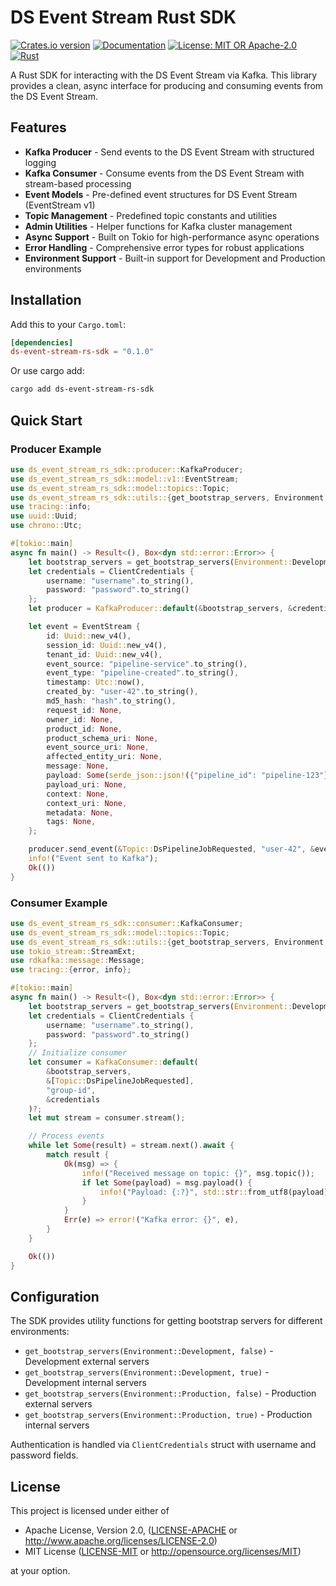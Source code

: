 # DS Event Stream Rust SDK

[![Crates.io version](https://img.shields.io/crates/v/ds-event-stream-rs-sdk.svg)](https://crates.io/crates/ds-event-stream-rs-sdk)
[![Documentation](https://docs.rs/ds-event-stream-rs-sdk/badge.svg)](https://docs.rs/ds-event-stream-rs-sdk)
[![License: MIT OR Apache-2.0](https://img.shields.io/badge/License-MIT%20OR%20Apache--2.0-blue.svg)](https://opensource.org/licenses/MIT)
[![Rust](https://img.shields.io/badge/rust-1.76%2B-blue.svg)](https://www.rust-lang.org)

A Rust SDK for interacting with the DS Event Stream via Kafka. This library provides a clean, async interface for producing and consuming events from the DS Event Stream.

## Features

- **Kafka Producer** - Send events to the DS Event Stream with structured logging
- **Kafka Consumer** - Consume events from the DS Event Stream with stream-based processing
- **Event Models** - Pre-defined event structures for DS Event Stream (EventStream v1)
- **Topic Management** - Predefined topic constants and utilities
- **Admin Utilities** - Helper functions for Kafka cluster management
- **Async Support** - Built on Tokio for high-performance async operations
- **Error Handling** - Comprehensive error types for robust applications
- **Environment Support** - Built-in support for Development and Production environments

## Installation

Add this to your `Cargo.toml`:

```toml
[dependencies]
ds-event-stream-rs-sdk = "0.1.0"
```

Or use cargo add:

```sh
cargo add ds-event-stream-rs-sdk
```

## Quick Start

### Producer Example

```rust
use ds_event_stream_rs_sdk::producer::KafkaProducer;
use ds_event_stream_rs_sdk::model::v1::EventStream;
use ds_event_stream_rs_sdk::model::topics::Topic;
use ds_event_stream_rs_sdk::utils::{get_bootstrap_servers, Environment, ClientCredentials};
use tracing::info;
use uuid::Uuid;
use chrono::Utc;

#[tokio::main]
async fn main() -> Result<(), Box<dyn std::error::Error>> {
    let bootstrap_servers = get_bootstrap_servers(Environment::Development, false);
    let credentials = ClientCredentials {
        username: "username".to_string(),
        password: "password".to_string()
    };
    let producer = KafkaProducer::default(&bootstrap_servers, &credentials)?;

    let event = EventStream {
        id: Uuid::new_v4(),
        session_id: Uuid::new_v4(),
        tenant_id: Uuid::new_v4(),
        event_source: "pipeline-service".to_string(),
        event_type: "pipeline-created".to_string(),
        timestamp: Utc::now(),
        created_by: "user-42".to_string(),
        md5_hash: "hash".to_string(),
        request_id: None,
        owner_id: None,
        product_id: None,
        product_schema_uri: None,
        event_source_uri: None,
        affected_entity_uri: None,
        message: None,
        payload: Some(serde_json::json!({"pipeline_id": "pipeline-123"})),
        payload_uri: None,
        context: None,
        context_uri: None,
        metadata: None,
        tags: None,
    };

    producer.send_event(&Topic::DsPipelineJobRequested, "user-42", &event, None).await?;
    info!("Event sent to Kafka");
    Ok(())
}
```

### Consumer Example

```rust
use ds_event_stream_rs_sdk::consumer::KafkaConsumer;
use ds_event_stream_rs_sdk::model::topics::Topic;
use ds_event_stream_rs_sdk::utils::{get_bootstrap_servers, Environment, ClientCredentials};
use tokio_stream::StreamExt;
use rdkafka::message::Message;
use tracing::{error, info};

#[tokio::main]
async fn main() -> Result<(), Box<dyn std::error::Error>> {
    let bootstrap_servers = get_bootstrap_servers(Environment::Development, false);
    let credentials = ClientCredentials {
        username: "username".to_string(),
        password: "password".to_string()
    };
    // Initialize consumer
    let consumer = KafkaConsumer::default(
        &bootstrap_servers,
        &[Topic::DsPipelineJobRequested],
        "group-id",
        &credentials
    )?;
    let mut stream = consumer.stream();

    // Process events
    while let Some(result) = stream.next().await {
        match result {
            Ok(msg) => {
                info!("Received message on topic: {}", msg.topic());
                if let Some(payload) = msg.payload() {
                    info!("Payload: {:?}", std::str::from_utf8(payload)?);
                }
            }
            Err(e) => error!("Kafka error: {}", e),
        }
    }

    Ok(())
}
```

## Configuration

The SDK provides utility functions for getting bootstrap servers for different environments:

- `get_bootstrap_servers(Environment::Development, false)` - Development external servers
- `get_bootstrap_servers(Environment::Development, true)` - Development internal servers
- `get_bootstrap_servers(Environment::Production, false)` - Production external servers
- `get_bootstrap_servers(Environment::Production, true)` - Production internal servers

Authentication is handled via `ClientCredentials` struct with username and password fields.

## License

This project is licensed under either of

- Apache License, Version 2.0, ([LICENSE-APACHE](LICENSE-APACHE) or <http://www.apache.org/licenses/LICENSE-2.0>)
- MIT License ([LICENSE-MIT](LICENSE-MIT) or <http://opensource.org/licenses/MIT>)

at your option.
